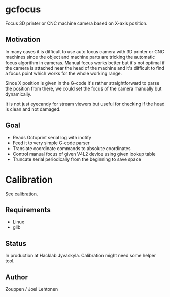 # gcfocus 

Focus 3D printer or CNC machine camera based on X-axis position.

## Motivation

In many cases it is difficult to use auto focus camera with 3D printer
or CNC machines since the object and machine parts are tricking the
automatic focus algorithm in cameras. Manual focus works better but
it's not optimal if the camera is attached near the head of the
machine and it's difficult to find a focus point which works for the
whole working range.

Since X position is given in the G-code it's rather straightforward to
parse the position from there, we could set the focus of the camera
manually but dynamically.

It is not just eyecandy for stream viewers but useful for checking if
the head is clean and not damaged.

## Goal

- Reads Octoprint serial log with inotify
- Feed it to very simple G-code parser
- Translate coordinate commands to absolute coordinates
- Control manual focus of given V4L2 device using given lookup table
- Truncate serial periodically from the beginning to save space

# Calibration

See [calibration](calibration.md).

## Requirements

- Linux
- glib

## Status

In production at Hacklab Jyväskylä. Calibration might need some helper tool.

## Author

Zouppen / Joel Lehtonen
